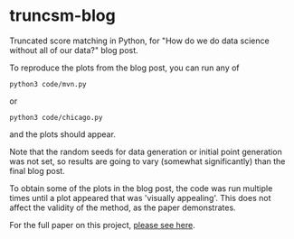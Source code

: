 # truncsm-blog
Truncated score matching in Python, for "How do we do data science without all of our data?" blog post.

To reproduce the plots from the blog post, you can run any of 
```
python3 code/mvn.py
```
or 
```
python3 code/chicago.py
```
and the plots should appear. 

Note that the random seeds for data generation or initial point generation was not set, so results are going to vary (somewhat significantly) than the final blog post. 

To obtain some of the plots in the blog post, the code was run multiple times until a plot appeared that was 'visually appealing'. This does not affect the validity of the method, as the paper demonstrates.

For the full paper on this project, [please see here](https://arxiv.org/pdf/1910.03834.pdf).
